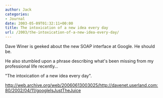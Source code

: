 ```yaml
---
author: Jack
categories:
- Journal
date: 2003-05-09T01:32:11+00:00
title: The intoxication of a new idea every day
url: /2003/the-intoxication-of-a-new-idea-every-day/
---
```


Dave Winer is geeked about the new SOAP interface at Google. He should be.

He also stumbled upon a phrase describing what's been missing from my professional life recently&#8230;

"The intoxication of a new idea every day".

http://web.archive.org/web/20060613003025/http://davenet.userland.com:80/2002/04/11/googleIsJustTheJuice